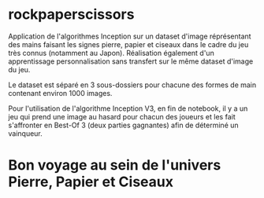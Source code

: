 # rockpaperscissors
Application de l'algorithmes Inception sur un dataset d'image réprésentant des mains faisant les signes pierre, papier et ciseaux dans le cadre du jeu très connus (notamment au Japon).
Réalisation également d'un apprentissage personnalisation sans transfert sur le même dataset d'image du jeu.

Le dataset est séparé en 3 sous-dossiers pour chacune des formes de main contenant environ 1000 images.

Pour l'utilisation de l'algorithme Inception V3, en fin de notebook, il y a un jeu qui prend une image au hasard pour chacun des joueurs et les fait s'affronter en Best-Of 3 (deux parties gagnantes) afin de déterminé un vainqueur.

# Bon voyage au sein de l'univers Pierre, Papier et Ciseaux
